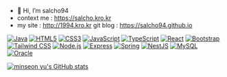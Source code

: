- 👋 Hi, I’m salcho94
- context me : https://salcho.kro.kr
- my site : http://1994.kro.kr
git blog : https://salcho94.github.io

[![Java](https://img.shields.io/badge/-Java-344CB7?style=flat-plastic&logo=Java&logoColor=white)](https://www.java.com/)
[![HTML5](https://img.shields.io/badge/-HTML5-E34F26?style=flat&logo=HTML5&logoColor=white)](https://developer.mozilla.org/en-US/docs/Web/Guide/HTML/HTML5)
[![CSS3](https://img.shields.io/badge/-CSS3-1572B6?style=flat&logo=CSS3&logoColor=white)](https://developer.mozilla.org/en-US/docs/Web/CSS)
[![JavaScript](https://img.shields.io/badge/-JavaScript-F7DF1E?style=flat&logo=JavaScript&logoColor=black)](https://developer.mozilla.org/en-US/docs/Web/JavaScript)
[![TypeScript](https://img.shields.io/badge/-TypeScript-3178C6?style=flat&logo=TypeScript&logoColor=white)](https://www.typescriptlang.org/)
[![React](https://img.shields.io/badge/-React-61DAFB?style=flat&logo=React&logoColor=white)](https://reactjs.org/)
[![Bootstrap](https://img.shields.io/badge/-Bootstrap-563D7C?style=flat&logo=Bootstrap&logoColor=white)](https://getbootstrap.com/)
[![Tailwind CSS](https://img.shields.io/badge/-Tailwind_CSS-38B2AC?style=flat&logo=Tailwind-CSS&logoColor=white)](https://tailwindcss.com/)
[![Node.js](https://img.shields.io/badge/-Node.js-339933?style=flat&logo=Node.js&logoColor=white)](https://nodejs.org/)
[![Express](https://img.shields.io/badge/-Express-000000?style=flat&logo=Express&logoColor=white)](https://expressjs.com/)
[![Spring](https://img.shields.io/badge/-Spring-6DB33F?style=flat&logo=Spring&logoColor=white)](https://spring.io/)
[![NestJS](https://img.shields.io/badge/-NestJS-E0234E?style=flat&logo=NestJS&logoColor=white)](https://nestjs.com/)
[![MySQL](https://img.shields.io/badge/-MySQL-4479A1?style=flat&logo=MySQL&logoColor=white)](https://www.mysql.com/)
[![Oracle](https://img.shields.io/badge/-Oracle-F80000?style=flat&logo=Oracle&logoColor=white)](https://www.oracle.com/database/)

[![minseon yu's GitHub stats](https://github-readme-stats.vercel.app/api?username=salcho94)](https://github.com/salcho94/github-readme-stats-kr)


<!---
salcho94/salcho94 is a ✨ special ✨ repository because its `README.md` (this file) appears on your GitHub profile.
You can click the Preview link to take a look at your changes.
--->
